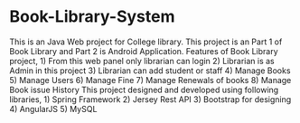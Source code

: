# Book-Library-System
This is an Java Web project for College library.  This project is an Part 1 of Book Library and Part 2 is Android Application.  Features of Book Library project,  1) From this web panel only librarian can login 2) Librarian is as Admin in this project 3) Librarian can add student or staff 4) Manage Books 5) Manage Users 6) Manage Fine 7) Manage Renewals of books 8) Manage Book issue History  This project designed and developed using following libraries, 1) Spring Framework 2) Jersey Rest API 3) Bootstrap for designing 4) AngularJS 5) MySQL
